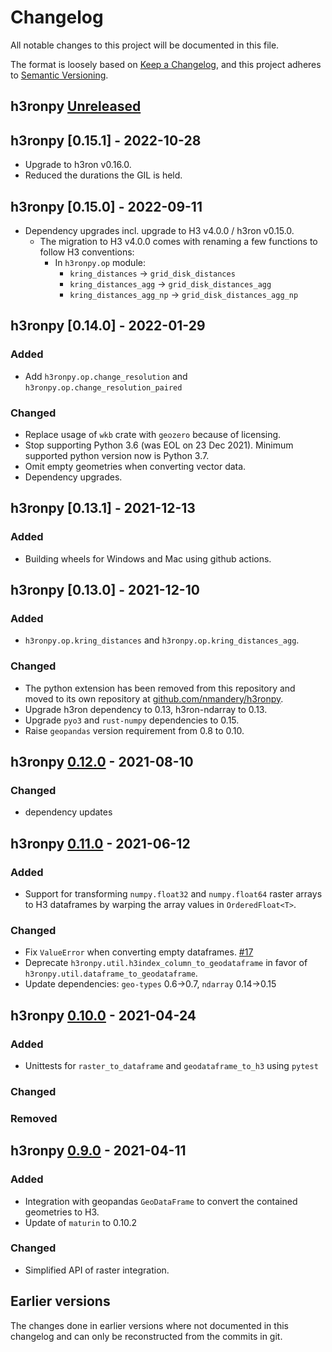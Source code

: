 # Changelog

All notable changes to this project will be documented in this file.

The format is loosely based on [Keep a Changelog](https://keepachangelog.com/en/1.0.0/), and this project adheres
to [Semantic Versioning](https://semver.org/spec/v2.0.0.html).

## h3ronpy [Unreleased]

## h3ronpy [0.15.1] - 2022-10-28

* Upgrade to h3ron v0.16.0.
* Reduced the durations the GIL is held.

## h3ronpy [0.15.0] - 2022-09-11

- Dependency upgrades incl. upgrade to H3 v4.0.0 / h3ron v0.15.0.
  - The migration to H3 v4.0.0 comes with renaming a few functions to follow H3 conventions:
    - In `h3ronpy.op` module:
      - `kring_distances` -> `grid_disk_distances`
      - `kring_distances_agg` -> `grid_disk_distances_agg`
      - `kring_distances_agg_np` -> `grid_disk_distances_agg_np`
     
## h3ronpy [0.14.0] - 2022-01-29

### Added
- Add `h3ronpy.op.change_resolution` and `h3ronpy.op.change_resolution_paired`

### Changed
- Replace usage of `wkb` crate with `geozero` because of licensing.
- Stop supporting Python 3.6 (was EOL on 23 Dec 2021). Minimum supported python version now is Python 3.7.
- Omit empty geometries when converting vector data.
- Dependency upgrades.

## h3ronpy [0.13.1] - 2021-12-13

### Added 
- Building wheels for Windows and Mac using github actions.

## h3ronpy [0.13.0] - 2021-12-10
### Added
- `h3ronpy.op.kring_distances` and `h3ronpy.op.kring_distances_agg`.

### Changed
- The python extension has been removed from this repository and moved to its own repository at
  [github.com/nmandery/h3ronpy](https://github.com/nmandery/h3ronpy).
- Upgrade h3ron dependency to 0.13, h3ron-ndarray to 0.13.
- Upgrade `pyo3` and `rust-numpy` dependencies to 0.15.
- Raise `geopandas` version requirement from 0.8 to 0.10.

## h3ronpy [0.12.0] - 2021-08-10
### Changed
- dependency updates

## h3ronpy [0.11.0] - 2021-06-12
### Added
- Support for transforming `numpy.float32` and `numpy.float64` raster arrays to H3 dataframes by warping the array values in `OrderedFloat<T>`.

### Changed
- Fix `ValueError` when converting empty dataframes. [#17](https://github.com/nmandery/h3ron/issues/17)
- Deprecate `h3ronpy.util.h3index_column_to_geodataframe` in favor of `h3ronpy.util.dataframe_to_geodataframe`.
- Update dependencies: `geo-types` 0.6->0.7, `ndarray` 0.14->0.15

## h3ronpy [0.10.0] - 2021-04-24
### Added
- Unittests for `raster_to_dataframe` and `geodataframe_to_h3` using `pytest`

### Changed
### Removed

## h3ronpy [0.9.0] - 2021-04-11
### Added
- Integration with geopandas `GeoDataFrame` to convert the contained geometries to H3.
- Update of `maturin` to 0.10.2

### Changed
- Simplified API of raster integration.

## Earlier versions

The changes done in earlier versions where not documented in this changelog and can only be reconstructed from the
commits in git.

[Unreleased]: https://github.com/nmandery/h3ronpy/compare/v0.12.0...HEAD
[0.12.0]: https://github.com/nmandery/h3ronpy/compare/v0.11.0...v0.12.0
[0.11.0]: https://github.com/nmandery/h3ronpy/compare/v0.10.0...v0.11.0
[0.10.0]: https://github.com/nmandery/h3ronpy/compare/v0.9.0...v0.10.0
[0.9.0]: https://github.com/nmandery/h3ronpy/compare/v0.8.1...v0.9.0
